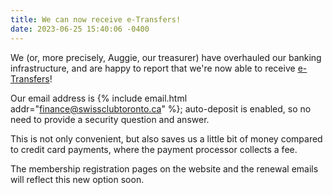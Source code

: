 ```yaml
---
title: We can now receive e-Transfers!
date: 2023-06-25 15:40:06 -0400
---
```


We (or, more precisely, Auggie, our treasurer) have overhauled our banking
infrastructure, and are happy to report that we're now able to receive
[e-Transfers]!

Our email address is {% include email.html addr="finance@swissclubtoronto.ca"
%}; auto-deposit is enabled, so no need to provide a security question and
answer.

This is not only convenient, but also saves us a little bit of money compared
to credit card payments, where the payment processor collects a fee.

The membership registration pages on the website and the renewal emails will
reflect this new option soon.

[e-transfers]: <https://www.interac.ca/en/consumers/products/interac-e-transfer/>
